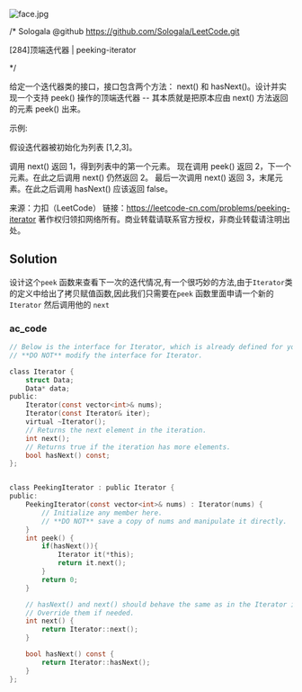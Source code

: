 ![face.jpg](https://pic.leetcode-cn.com/5f44c38cfca16ba4f3886e1c9e298c5ab18a215dc25e965ec357a430e783b3af-face.jpg)

/*
    Sologala   @github    https://github.com/Sologala/LeetCode.git

   [284]顶端迭代器
     |     peeking-iterator

*/

给定一个迭代器类的接口，接口包含两个方法： next() 和 hasNext()。设计并实现一个支持 peek() 操作的顶端迭代器 -- 其本质就是把原本应由 next() 方法返回的元素 peek() 出来。

示例:

假设迭代器被初始化为列表 [1,2,3]。

调用 next() 返回 1，得到列表中的第一个元素。
现在调用 peek() 返回 2，下一个元素。在此之后调用 next() 仍然返回 2。
最后一次调用 next() 返回 3，末尾元素。在此之后调用 hasNext() 应该返回 false。

来源：力扣（LeetCode）
链接：https://leetcode-cn.com/problems/peeking-iterator
著作权归领扣网络所有。商业转载请联系官方授权，非商业转载请注明出处。

## **Solution** 

设计这个`peek` 函数来查看下一次的迭代情况,有一个很巧妙的方法,由于`Iterator`类的定义中给出了拷贝赋值函数,因此我们只需要在`peek` 函数里面申请一个新的`Iterator` 然后调用他的 `next`

### **ac_code**
```c
// Below is the interface for Iterator, which is already defined for you.
// **DO NOT** modify the interface for Iterator.

class Iterator {
    struct Data;
	Data* data;
public:
	Iterator(const vector<int>& nums);
	Iterator(const Iterator& iter);
	virtual ~Iterator();
	// Returns the next element in the iteration.
	int next();
	// Returns true if the iteration has more elements.
	bool hasNext() const;
};


class PeekingIterator : public Iterator {
public:
	PeekingIterator(const vector<int>& nums) : Iterator(nums) {
	    // Initialize any member here.
	    // **DO NOT** save a copy of nums and manipulate it directly.
	}
	int peek() {
        if(hasNext()){
            Iterator it(*this);
            return it.next();
        }
        return 0;
	}

	// hasNext() and next() should behave the same as in the Iterator interface.
	// Override them if needed.
	int next() {
	    return Iterator::next();
	}

	bool hasNext() const {
	    return Iterator::hasNext();
	}
};
```